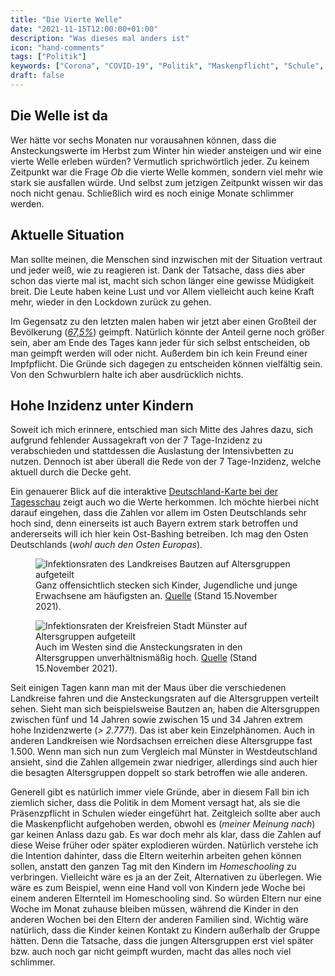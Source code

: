 ```yaml
---
title: "Die Vierte Welle"
date: "2021-11-15T12:00:00+01:00"
description: "Was dieses mal anders ist"
icon: "hand-comments"
tags: ["Politik"]
keywords: ["Corona", "COVID-19", "Politik", "Maskenpflicht", "Schule", "Kinder"]
draft: false
---
```


Die Welle ist da
----------------
Wer hätte vor sechs Monaten nur vorausahnen können, dass die Ansteckungswerte
im Herbst zum Winter hin wieder ansteigen und wir eine vierte Welle erleben
würden? Vermutlich sprichwörtlich jeder. Zu keinem Zeitpunkt war die Frage _Ob_
die vierte Welle kommen, sondern viel mehr wie stark sie ausfallen würde. Und
selbst zum jetzigen Zeitpunkt wissen wir das noch nicht genau. Schließlich
wird es noch einige Monate schlimmer werden.

Aktuelle Situation
------------------
Man sollte meinen, die Menschen sind inzwischen mit der Situation vertraut und
jeder weiß, wie zu reagieren ist. Dank der Tatsache, dass dies aber schon das
vierte mal ist, macht sich schon länger eine gewisse Müdigkeit breit. Die Leute
haben keine Lust und vor Allem vielleicht auch keine Kraft mehr, wieder in den
Lockdown zurück zu gehen.

Im Gegensatz zu den letzten malen haben wir jetzt aber einen Großteil der
Bevölkerung (_[67,5%](https://www.tagesschau.de/inland/coronavirus-karte-deutschland-101.html)_)
geimpft. Natürlich könnte der Anteil gerne noch größer sein, aber am Ende
des Tages kann jeder für sich selbst entscheiden, ob man geimpft werden
will oder nicht. Außerdem bin ich kein Freund einer Impfpflicht. Die Gründe
sich dagegen zu entscheiden können vielfältig sein. Von den Schwurblern halte
ich aber ausdrücklich nichts.

Hohe Inzidenz unter Kindern
---------------------------
Soweit ich mich erinnere, entschied man sich Mitte des Jahres dazu, sich
aufgrund fehlender Aussagekraft von der 7 Tage-Inzidenz zu verabschieden
und stattdessen die Auslastung der Intensivbetten zu nutzen. Dennoch ist
aber überall die Rede von der 7 Tage-Inzidenz, welche aktuell durch die
Decke geht.

Ein genauerer Blick auf die interaktive [Deutschland-Karte bei der Tagesschau](https://www.tagesschau.de/inland/coronavirus-karte-deutschland-101.html)
zeigt auch wo die Werte herkommen. Ich möchte hierbei nicht darauf eingehen,
dass die Zahlen vor allem im Osten Deutschlands sehr hoch sind, denn
einerseits ist auch Bayern extrem stark betroffen und andererseits will ich
hier kein Ost-Bashing betreiben. Ich mag den Osten Deutschlands
(_wohl auch den Osten Europas_).

<figure class="left col3">
    <img title="Inzidenzwerte für Bautzen" alt="Infektionsraten des Landkreises Bautzen auf Altersgruppen aufgeteilt" src="/img/stat_corona_bautzen.webp" />
    <figcaption>Ganz offensichtlich stecken sich Kinder, Jugendliche und junge Erwachsene am häufigsten an. <a href="https://www.tagesschau.de/inland/coronavirus-karte-deutschland-101.html">Quelle</a> (Stand 15.November 2021).</figcaption>
</figure>
<figure class="right col3">
    <img title="Inzidenzwerte für Münster" alt="Infektionsraten der Kreisfreien Stadt Münster auf Altersgruppen aufgeteilt" src="/img/stat_corona_muenster.webp" />
    <figcaption>Auch im Westen sind die Ansteckungsraten in den Altersgruppen unverhältnismäßig hoch. <a href="https://www.tagesschau.de/inland/coronavirus-karte-deutschland-101.html">Quelle</a> (Stand 15.November 2021).</figcaption>
</figure>

Seit einigen Tagen kann man mit der Maus über die verschiedenen Landkreise
fahren und die Ansteckungsraten auf die Altersgruppen verteilt sehen. Sieht
man sich beispielsweise Bautzen an, haben die Altersgruppen zwischen fünf
und 14 Jahren sowie zwischen 15 und 34 Jahren extrem hohe Inzidenzwerte
(_> 2.777!_). Das ist aber kein Einzelphänomen. Auch in anderen Landkreisen
wie Nordsachsen erreichen diese Altersgruppe fast 1.500. Wenn man sich nun
zum Vergleich mal Münster in Westdeutschland ansieht, sind die Zahlen
allgemein zwar niedriger, allerdings sind auch hier die besagten
Altersgruppen doppelt so stark betroffen wie alle anderen.

Generell gibt es natürlich immer viele Gründe, aber in diesem Fall bin ich
ziemlich sicher, dass die Politik in dem Moment versagt hat, als sie die
Präsenzpflicht in Schulen wieder eingeführt hat. Zeitgleich sollte aber auch
die Maskenpflicht aufgehoben werden, obwohl es (_meiner Meinung nach_)
gar keinen Anlass dazu gab. Es war doch mehr als klar, dass die Zahlen auf
diese Weise früher oder später explodieren würden. Natürlich verstehe ich
die Intention dahinter, dass die Eltern weiterhin arbeiten gehen können
sollen, anstatt den ganzen Tag mit den Kindern im _Homeschooling_ zu verbringen.
Vielleicht wäre es ja an der Zeit, Alternativen zu überlegen. Wie wäre es
zum Beispiel, wenn eine Hand voll von Kindern jede Woche bei einem anderen
Elternteil im Homeschooling sind. So würden Eltern nur eine Woche im Monat
zuhause bleiben müssen, während die Kinder in den anderen Wochen bei den
Eltern der anderen Familien sind. Wichtig wäre natürlich, dass die Kinder
keinen Kontakt zu Kindern außerhalb der Gruppe hätten.
Denn die Tatsache, dass die jungen Altersgruppen erst viel später bzw.
auch noch gar nicht geimpft wurden, macht das alles noch viel schlimmer.
